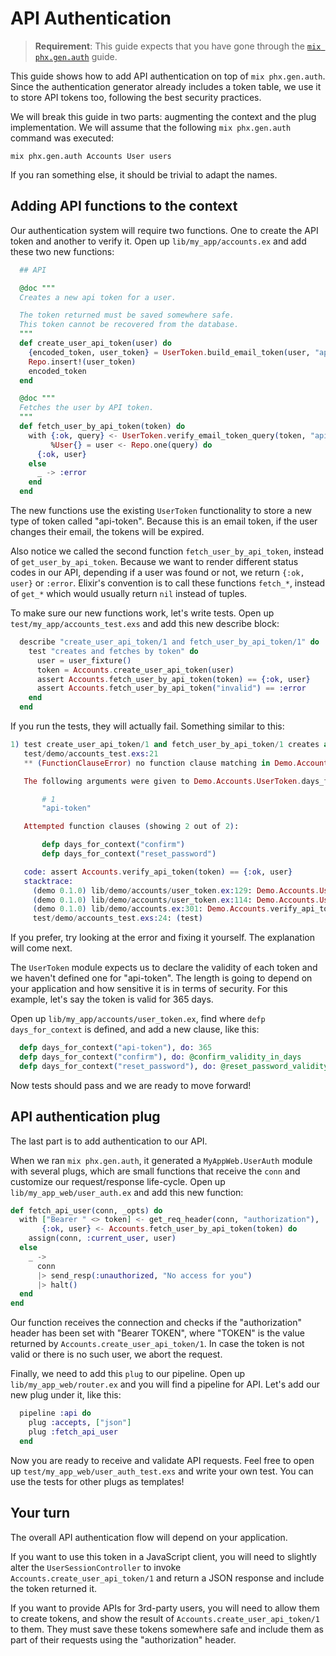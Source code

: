 # API Authentication

> **Requirement**: This guide expects that you have gone through the [`mix phx.gen.auth`](mix_phx_gen_auth.html) guide.

This guide shows how to add API authentication on top of `mix phx.gen.auth`.
Since the authentication generator already includes a token table, we use it to store API tokens too, following the best security practices.

We will break this guide in two parts: augmenting the context and the plug implementation.
We will assume that the following `mix phx.gen.auth` command was executed:

```shell
mix phx.gen.auth Accounts User users
```

If you ran something else, it should be trivial to adapt the names.

## Adding API functions to the context

Our authentication system will require two functions.
One to create the API token and another to verify it.
Open up `lib/my_app/accounts.ex` and add these two new functions:

```elixir
  ## API

  @doc """
  Creates a new api token for a user.

  The token returned must be saved somewhere safe.
  This token cannot be recovered from the database.
  """
  def create_user_api_token(user) do
    {encoded_token, user_token} = UserToken.build_email_token(user, "api-token")
    Repo.insert!(user_token)
    encoded_token
  end

  @doc """
  Fetches the user by API token.
  """
  def fetch_user_by_api_token(token) do
    with {:ok, query} <- UserToken.verify_email_token_query(token, "api-token"),
         %User{} = user <- Repo.one(query) do
      {:ok, user}
    else
      _ -> :error
    end
  end
```

The new functions use the existing `UserToken` functionality to store a new type of token called "api-token".
Because this is an email token, if the user changes their email, the tokens will be expired.

Also notice we called the second function `fetch_user_by_api_token`, instead of `get_user_by_api_token`.
Because we want to render different status codes in our API, depending if a user was found or not, we return `{:ok, user}` or `:error`.
Elixir's convention is to call these functions `fetch_*`, instead of `get_*` which would usually return `nil` instead of tuples.

To make sure our new functions work, let's write tests.
Open up `test/my_app/accounts_test.exs` and add this new describe block:

```elixir
  describe "create_user_api_token/1 and fetch_user_by_api_token/1" do
    test "creates and fetches by token" do
      user = user_fixture()
      token = Accounts.create_user_api_token(user)
      assert Accounts.fetch_user_by_api_token(token) == {:ok, user}
      assert Accounts.fetch_user_by_api_token("invalid") == :error
    end
  end
```

If you run the tests, they will actually fail.
Something similar to this:

```elixir
1) test create_user_api_token/1 and fetch_user_by_api_token/1 creates and verify token (Demo.AccountsTest)
   test/demo/accounts_test.exs:21
   ** (FunctionClauseError) no function clause matching in Demo.Accounts.UserToken.days_for_context/1

   The following arguments were given to Demo.Accounts.UserToken.days_for_context/1:

       # 1
       "api-token"

   Attempted function clauses (showing 2 out of 2):

       defp days_for_context("confirm")
       defp days_for_context("reset_password")

   code: assert Accounts.verify_api_token(token) == {:ok, user}
   stacktrace:
     (demo 0.1.0) lib/demo/accounts/user_token.ex:129: Demo.Accounts.UserToken.days_for_context/1
     (demo 0.1.0) lib/demo/accounts/user_token.ex:114: Demo.Accounts.UserToken.verify_email_token_query/2
     (demo 0.1.0) lib/demo/accounts.ex:301: Demo.Accounts.verify_api_token/1
     test/demo/accounts_test.exs:24: (test)
```

If you prefer, try looking at the error and fixing it yourself.
The explanation will come next.

The `UserToken` module expects us to declare the validity of each token and we haven't defined one for "api-token".
The length is going to depend on your application and how sensitive it is in terms of security.
For this example, let's say the token is valid for 365 days.

Open up `lib/my_app/accounts/user_token.ex`, find where `defp days_for_context` is defined, and add a new clause, like this:

```elixir
  defp days_for_context("api-token"), do: 365
  defp days_for_context("confirm"), do: @confirm_validity_in_days
  defp days_for_context("reset_password"), do: @reset_password_validity_in_days
```

Now tests should pass and we are ready to move forward!

## API authentication plug

The last part is to add authentication to our API.

When we ran `mix phx.gen.auth`, it generated a `MyAppWeb.UserAuth` module with several plugs, which are small functions that receive the `conn` and customize our request/response life-cycle.
Open up `lib/my_app_web/user_auth.ex` and add this new function:

```elixir
def fetch_api_user(conn, _opts) do
  with ["Bearer " <> token] <- get_req_header(conn, "authorization"),
       {:ok, user} <- Accounts.fetch_user_by_api_token(token) do
    assign(conn, :current_user, user)
  else
    _ ->
      conn
      |> send_resp(:unauthorized, "No access for you")
      |> halt()
  end
end
```

Our function receives the connection and checks if the "authorization" header has been set with "Bearer TOKEN", where "TOKEN" is the value returned by `Accounts.create_user_api_token/1`.
In case the token is not valid or there is no such user, we abort the request.

Finally, we need to add this `plug` to our pipeline.
Open up `lib/my_app_web/router.ex` and you will find a pipeline for API.
Let's add our new plug under it, like this:

```elixir
  pipeline :api do
    plug :accepts, ["json"]
    plug :fetch_api_user
  end
```

Now you are ready to receive and validate API requests.
Feel free to open up `test/my_app_web/user_auth_test.exs` and write your own test.
You can use the tests for other plugs as templates!

## Your turn

The overall API authentication flow will depend on your application.

If you want to use this token in a JavaScript client, you will need to slightly alter the `UserSessionController` to invoke `Accounts.create_user_api_token/1` and return a JSON response and include the token returned it.

If you want to provide APIs for 3rd-party users, you will need to allow them to create tokens, and show the result of `Accounts.create_user_api_token/1` to them.
They must save these tokens somewhere safe and include them as part of their requests using the "authorization" header.

